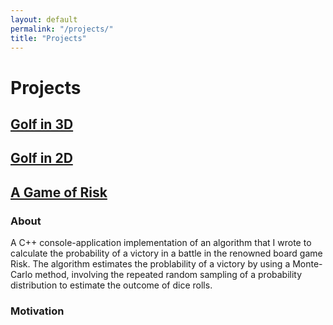```yaml
---
layout: default
permalink: "/projects/"
title: "Projects"
---
```


Projects
========

<a href="https://azhb.github.io/projects/3DGolf"> Golf in 3D </a>
--------

<a href="https://azhb.github.io/projects/2DGolf"> Golf in 2D </a>
--------

<a href="https://azhb.github.io/projects/risk"> A Game of Risk </a>
--------
### About
A C++ console-application implementation of an algorithm that I wrote to calculate the probability of a victory in a battle in the renowned board game Risk. The algorithm estimates the problability of a victory by using a Monte-Carlo method, involving the repeated random sampling of a probability distribution to estimate the outcome of dice rolls.


### Motivation
